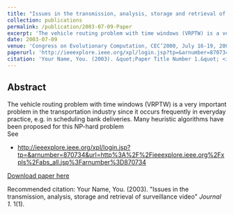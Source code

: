 ```yaml
---
title: "Issues in the transmission, analysis, storage and retrieval of surveillance video"
collection: publications
permalink: /publication/2003-07-09-Paper
excerpt: 'The vehicle routing problem with time windows (VRPTW) is a very important problem in the transportation industry since it occurs frequently in everyday practice, e.g. in scheduling bank deliveries. Many heuristic algorithms have been proposed for this NP-hard problem'
date: 2003-07-09
venue: 'Congress on Evolutionary Computation, CEC’2000, July 16-19, 2000, San Diego, USA, Vol. 2, pp. 888-895'
paperurl: 'http://ieeexplore.ieee.org/xpl/login.jsp?tp=&arnumber=870734&url=http%3A%2F%2Fieeexplore.ieee.org%2Fxpls%2Fabs_all.jsp%3Farnumber%3D870734'
citation: 'Your Name, You. (2003). &quot;Paper Title Number 1.&quot; <i>Journal 1</i>. 1(1).'
---
```


Abstract
-------- 
The vehicle routing problem with time windows (VRPTW) is a very important problem in the transportation industry since it occurs frequently in everyday practice, e.g. in scheduling bank deliveries. Many heuristic algorithms have been proposed for this NP-hard problem
<br>
See 
- http://ieeexplore.ieee.org/xpl/login.jsp?tp=&arnumber=870734&url=http%3A%2F%2Fieeexplore.ieee.org%2Fxpls%2Fabs_all.jsp%3Farnumber%3D870734
    
[Download paper here](http://ieeexplore.ieee.org/xpl/login.jsp?tp=&arnumber=870734&url=http%3A%2F%2Fieeexplore.ieee.org%2Fxpls%2Fabs_all.jsp%3Farnumber%3D870734)

Recommended citation: Your Name, You. (2003). "Issues in the transmission, analysis, storage and retrieval of surveillance video" <i>Journal 1</i>. 1(1).
